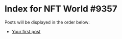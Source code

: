 # Index for NFT World #9357
Posts will be displayed in the order below:

- [Your first post](./001-first.md)

